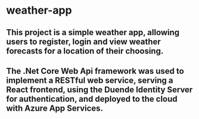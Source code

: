 # weather-app

## This project is a simple weather app, allowing users to register, login and view weather forecasts for a location of their choosing.   

## The .Net Core Web Api framework was used to implement a RESTful web service, serving a React frontend, using the Duende Identity Server for authentication, and deployed to the cloud with Azure App Services.  
